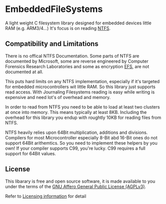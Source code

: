 EmbeddedFileSystems
===================

A light weight C filesystem library designed for embedded devices little RAM (e.g. ARM3/4...)
It's focus is on reading [NTFS](en.wikipedia.org/wiki/NTFS).

## Compatibility and Limitations

There is no offical NTFS Documentation. Some parts of NTFS are documented by Microsoft, some are reverse engineered 
by Computer Forensics Research Laboratories and some as encryption [EFS](http://en.wikipedia.org/wiki/Encrypting_File_System),
are not documented at all.

This puts hard limits on any NTFS implementation, especially if it's targeted for embedded microcontrollers wit little RAM.
So this library just supports read access. With Journaling Filesystems reading is easy while writing is expensive 
and need lot's of overhead and memory. 

In order to read from NTFS you need to be able to load at least two clusters at once into memory. This means typically 
at least 8KB. Including the overhead for this library you endup with roughtly 10KB for reading files from NTFS.

NTFS heavily relies upon 64Bit multiplication, additions and divisions. Compilers for most Microcontroller especially 
8-Bit abd 16-Bit ones do not support 64Bit arithemtics. So you need to implement these helpers by you own! If your compiler
supports C99, you're lucky. C99 requires a full support for 64Bit values.

## License

This libarary is free and open source software, it is made available to you 
under the terms of the [GNU Affero General Public License (AGPLv3)](http://www.fsf.org/licensing/licenses/agpl-3.0.html).

Refer to [Licensing information](LICENSE.md) for detail
